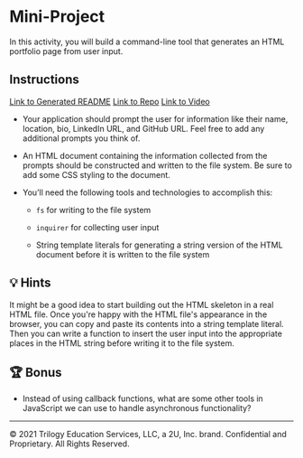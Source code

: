 # Mini-Project

In this activity, you will build a command-line tool that generates an HTML portfolio page from user input.

## Instructions

[Link to Generated README](https://github.com/antcoop/video-record-demo/blob/main/home.html)
[Link to Repo](https://github.com/antcoop/video-record-demo)
[Link to Video](https://drive.google.com/file/d/1wG2ePnndOAqibIxS_nkWMz-uWTbbvuWj/view?usp=sharing)

* Your application should prompt the user for information like their name, location, bio, LinkedIn URL, and GitHub URL. Feel free to add any additional prompts you think of.

* An HTML document containing the information collected from the prompts should be constructed and written to the file system. Be sure to add some CSS styling to the document.

* You’ll need the following tools and technologies to accomplish this:

  * `fs` for writing to the file system

  * `inquirer` for collecting user input

  * String template literals for generating a string version of the HTML document before it is written to the file system

## 💡 Hints

It might be a good idea to start building out the HTML skeleton in a real HTML file. Once you're happy with the HTML file's appearance in the browser, you can copy and paste its contents into a string template literal. Then you can write a function to insert the user input into the appropriate places in the HTML string before writing it to the file system.

## 🏆 Bonus

* Instead of using callback functions, what are some other tools in JavaScript we can use to handle asynchronous functionality?

---

© 2021 Trilogy Education Services, LLC, a 2U, Inc. brand. Confidential and Proprietary. All Rights Reserved.
